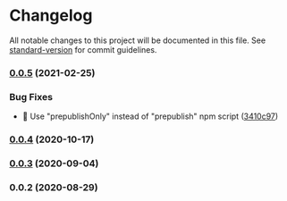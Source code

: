 # Changelog

All notable changes to this project will be documented in this file. See [standard-version](https://github.com/conventional-changelog/standard-version) for commit guidelines.

### [0.0.5](https://github.com/THernandez03/commitlint-config-thernandez/compare/v0.0.4...v0.0.5) (2021-02-25)


### Bug Fixes

* 🐛 Use "prepublishOnly" instead of "prepublish" npm script ([3410c97](https://github.com/THernandez03/commitlint-config-thernandez/commit/3410c974a45f02299019872dbf3eb31265192b1f))

### [0.0.4](https://github.com/THernandez03/commitlint-config-thernandez/compare/v0.0.3...v0.0.4) (2020-10-17)

### [0.0.3](https://github.com/THernandez03/commitlint-config-thernandez/compare/v0.0.2...v0.0.3) (2020-09-04)

### 0.0.2 (2020-08-29)
